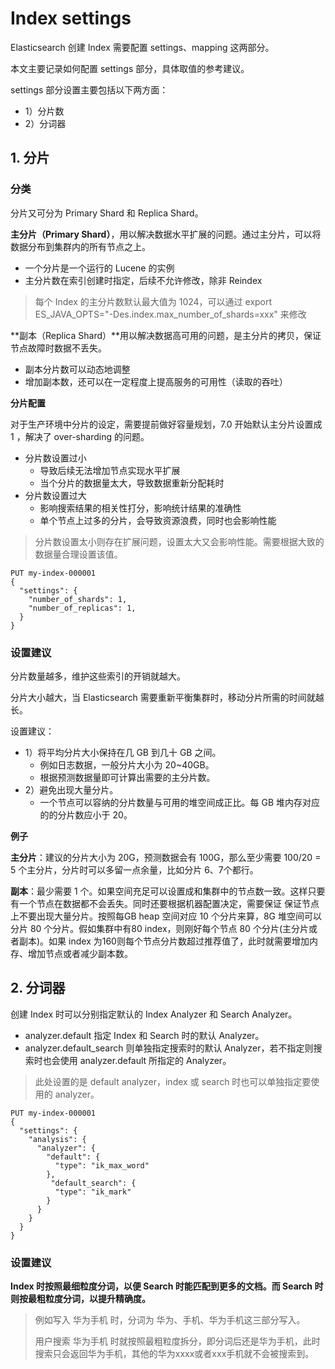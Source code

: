 # Index settings

Elasticsearch 创建 Index 需要配置 settings、mapping 这两部分。

本文主要记录如何配置 settings 部分，具体取值的参考建议。

settings 部分设置主要包括以下两方面：

* 1）分片数
* 2）分词器



## 1. 分片

### 分类

分片又可分为 Primary Shard 和 Replica Shard。

**主分片（Primary Shard）**，用以解决数据水平扩展的问题。通过主分片，可以将数据分布到集群内的所有节点之上。

* 一个分片是一个运行的 Lucene 的实例
* 主分片数在索引创建时指定，后续不允许修改，除非 Reindex

> 每个 Index 的主分片数默认最大值为 1024，可以通过 export ES_JAVA_OPTS="-Des.index.max_number_of_shards=xxx" 来修改

**副本（Replica Shard）**用以解决数据高可用的问题，是主分片的拷贝，保证节点故障时数据不丢失。

* 副本分片数可以动态地调整
* 增加副本数，还可以在一定程度上提高服务的可用性（读取的吞吐）

**分片配置**

对于生产环境中分片的设定，需要提前做好容量规划，7.0 开始默认主分片设置成1 ，解决了 over-sharding 的问题。

* 分片数设置过小
  * 导致后续无法增加节点实现水平扩展
  * 当个分片的数据量太大，导致数据重新分配耗时
* 分片数设置过大
  * 影响搜索结果的相关性打分，影响统计结果的准确性
  * 单个节点上过多的分片，会导致资源浪费，同时也会影响性能



> 分片数设置太小则存在扩展问题，设置太大又会影响性能。需要根据大致的数据量合理设置该值。

```http
PUT my-index-000001
{
  "settings": {
    "number_of_shards": 1,
    "number_of_replicas": 1,
  }
}
```



### 设置建议

分片数量越多，维护这些索引的开销就越大。

分片大小越大，当 Elasticsearch 需要重新平衡集群时，移动分片所需的时间就越长。

设置建议：

* 1）将平均分片大小保持在几 GB 到几十 GB 之间。
  * 例如日志数据，一般分片大小为 20~40GB。
  * 根据预测数据量即可计算出需要的主分片数。
* 2）避免出现大量分片。
  * 一个节点可以容纳的分片数量与可用的堆空间成正比。每 GB 堆内存对应的的分片数应小于 20。



**例子**

**主分片**：建议的分片大小为 20G，预测数据会有 100G，那么至少需要 100/20 = 5 个主分片，分片时可以多留一点余量，比如分片 6、7个都行。



**副本**：最少需要 1 个。如果空间充足可以设置成和集群中的节点数一致。这样只要有一个节点在数据都不会丢失。同时还要根据机器配置决定，需要保证 保证节点上不要出现大量分片。按照每GB heap 空间对应 10 个分片来算，8G 堆空间可以分片 80 个分片。假如集群中有80 index，则刚好每个节点 80 个分片(主分片或者副本)。如果 index 为160则每个节点分片数超过推荐值了，此时就需要增加内存、增加节点或者减少副本数。



## 2. 分词器

创建 Index 时可以分别指定默认的 Index Analyzer 和 Search  Analyzer。

* analyzer.default 指定 Index 和 Search 时的默认 Analyzer。
* analyzer.default_search 则单独指定搜索时的默认 Analyzer，若不指定则搜索时也会使用 analyzer.default 所指定的 Analyzer。

> 此处设置的是 default analyzer，index 或 search 时也可以单独指定要使用的 analyzer。

```http
PUT my-index-000001
{
  "settings": {
    "analysis": {
      "analyzer": {
        "default": {
          "type": "ik_max_word"
        },
         "default_search": {
          "type": "ik_mark"
        }
      }
    }
  }
}
```



### 设置建议

**Index 时按照最细粒度分词，以便 Search 时能匹配到更多的文档。而 Search 时则按最粗粒度分词，以提升精确度。**

> 例如写入 华为手机 时，分词为 华为、手机、华为手机这三部分写入。
>
> 用户搜索 华为手机 时就按照最粗粒度拆分，即分词后还是华为手机，此时搜索只会返回华为手机，其他的华为xxxx或者xxx手机就不会被搜索到。